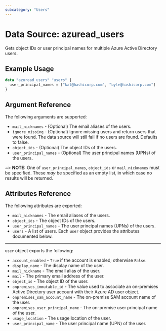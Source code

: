 ```yaml
---
subcategory: "Users"
---
```


# Data Source: azuread_users

Gets object IDs or user principal names for multiple Azure Active Directory users.

## Example Usage

```terraform
data "azuread_users" "users" {
  user_principal_names = ["kat@hashicorp.com", "byte@hashicorp.com"]
}
```

## Argument Reference

The following arguments are supported:

* `mail_nicknames` - (Optional) The email aliases of the users.
* `ignore_missing` - (Optional) Ignore missing users and return users that were found. The data source will still fail if no users are found. Defaults to false.
* `object_ids` - (Optional) The object IDs of the users.
* `user_principal_names` - (Optional) The user principal names (UPNs) of the users.

~> **NOTE:** One of `user_principal_names`, `object_ids` or `mail_nicknames` must be specified. These _may_ be specified as an empty list, in which case no results will be returned.

## Attributes Reference

The following attributes are exported:

* `mail_nicknames` - The email aliases of the users.
* `object_ids` - The object IDs of the users.
* `user_principal_names` - The user principal names (UPNs) of the users.
* `users` - A list of users. Each `user` object provides the attributes documented below.

___

`user` object exports the following:

* `account_enabled` - `True` if the account is enabled; otherwise `False`.
* `display_name` - The display name of the user.
* `mail_nickname` - The email alias of the user.
* `mail` - The primary email address of the user.
* `object_id` - The object ID of the user.
* `onpremises_immutable_id` - The value used to associate an on-premises Active Directory user account with their Azure AD user object.
* `onpremises_sam_account_name` - The on-premise SAM account name of the user.
* `onpremises_user_principal_name` - The on-premise user principal name of the user.
* `usage_location` - The usage location of the user.
* `user_principal_name` - The user principal name (UPN) of the user.

